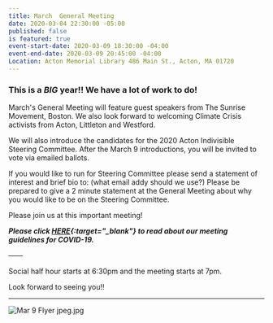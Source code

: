 ```yaml
---
title: March  General Meeting
date: 2020-03-04 22:30:00 -05:00
published: false
is featured: true
event-start-date: 2020-03-09 18:30:00 -04:00
event-end-date: 2020-03-09 20:45:00 -04:00
Location: Acton Memorial Library 486 Main St., Acton, MA 01720
---
```


### This is a *BIG* year!!  We have a lot of work to do!

March's General Meeting will feature guest speakers from The Sunrise Movement, Boston.  We also look forward to welcoming Climate Crisis activists from Acton, Littleton and Westford.   

We will also introduce the candidates for the 2020 Acton Indivisible Steering Committee.  After the March 9 introductions, you will be invited to vote via emailed ballots. 

If you would like to run for Steering Committee please send a statement of interest and brief bio to: (what email addy should we use?) Please be prepared to give a 2 minute statement at the General Meeting about why you would like to be on the Steering Committee.   

Please join us at this important meeting!

***Please click [HERE](https://docs.google.com/document/d/1DSwMiE1I9syvJv1nP2i_8ihsBGCG6TDnPMcMSNtrry4/view){:target="_blank"} to read about our meeting guidelines for COVID-19.***

——

Social half hour starts at 6:30pm and the meeting starts at 7pm.

Look forward to seeing you!!

---
![Mar 9 Flyer jpeg.jpg](/uploads/Mar%209%20Flyer%20jpeg.jpg)